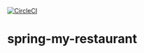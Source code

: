 [![CircleCI](https://circleci.com/gh/fenonq/spring-my-restaurant/tree/master.svg?style=svg&circle-token=de1e215f221df371dd6dd1d68649ef9b78fba524)](https://circleci.com/gh/fenonq/spring-my-restaurant/tree/master)
# spring-my-restaurant
